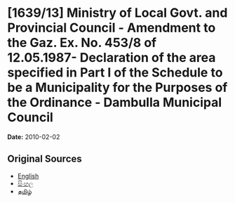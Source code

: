 # [1639/13] Ministry of Local Govt. and Provincial Council - Amendment to the Gaz. Ex. No. 453/8 of 12.05.1987- Declaration of the area specified in Part I of the Schedule to be a Municipality for the Purposes of the Ordinance - Dambulla Municipal Council

**Date:** 2010-02-02

## Original Sources

- [English](https://documents.gov.lk/view/extra-gazettes/2010/2/1639-13_E.pdf)
- [සිංහල](https://documents.gov.lk/view/extra-gazettes/2010/2/1639-13_S.pdf)
- [தமிழ்](https://documents.gov.lk/view/extra-gazettes/2010/2/1639-13_T.pdf)
